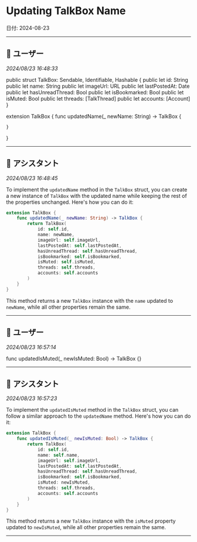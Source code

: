 # Updating TalkBox Name

日付: 2024-08-23

---

## 👤 ユーザー
*2024/08/23 16:48:33*

public struct TalkBox: Sendable, Identifiable, Hashable {
    public let id: String
    public let name: String
    public let imageUrl: URL
    public let lastPostedAt: Date
    public let hasUnreadThread: Bool
    public let isBookmarked: Bool
    public let isMuted: Bool
    public let threads: [TalkThread]
    public let accounts: [Account]
}

extension TalkBox {
    func updatedName(_ newName: String) -&gt; TalkBox {
        
    }
}

---

## 🤖 アシスタント
*2024/08/23 16:48:45*

To implement the `updatedName` method in the `TalkBox` struct, you can create a new instance of `TalkBox` with the updated name while keeping the rest of the properties unchanged. Here's how you can do it:

```swift
extension TalkBox {
    func updatedName(_ newName: String) -> TalkBox {
        return TalkBox(
            id: self.id,
            name: newName,
            imageUrl: self.imageUrl,
            lastPostedAt: self.lastPostedAt,
            hasUnreadThread: self.hasUnreadThread,
            isBookmarked: self.isBookmarked,
            isMuted: self.isMuted,
            threads: self.threads,
            accounts: self.accounts
        )
    }
}
```

This method returns a new `TalkBox` instance with the `name` updated to `newName`, while all other properties remain the same.

---

## 👤 ユーザー
*2024/08/23 16:57:14*

func updatedIsMuted(_ newIsMuted: Bool) -&gt; TalkBox {}

---

## 🤖 アシスタント
*2024/08/23 16:57:23*

To implement the `updatedIsMuted` method in the `TalkBox` struct, you can follow a similar approach to the `updatedName` method. Here's how you can do it:

```swift
extension TalkBox {
    func updatedIsMuted(_ newIsMuted: Bool) -> TalkBox {
        return TalkBox(
            id: self.id,
            name: self.name,
            imageUrl: self.imageUrl,
            lastPostedAt: self.lastPostedAt,
            hasUnreadThread: self.hasUnreadThread,
            isBookmarked: self.isBookmarked,
            isMuted: newIsMuted,
            threads: self.threads,
            accounts: self.accounts
        )
    }
}
```

This method returns a new `TalkBox` instance with the `isMuted` property updated to `newIsMuted`, while all other properties remain the same.

---
